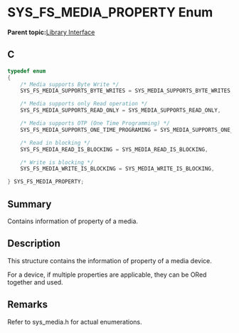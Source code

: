 # SYS\_FS\_MEDIA\_PROPERTY Enum

**Parent topic:**[Library Interface](GUID-42556FDF-A632-49FE-8A5E-9303A926578C.md)

## C

```c
typedef enum
{
    /* Media supports Byte Write */
    SYS_FS_MEDIA_SUPPORTS_BYTE_WRITES = SYS_MEDIA_SUPPORTS_BYTE_WRITES,

    /* Media supports only Read operation */
    SYS_FS_MEDIA_SUPPORTS_READ_ONLY = SYS_MEDIA_SUPPORTS_READ_ONLY,

    /* Media supports OTP (One Time Programming) */
    SYS_FS_MEDIA_SUPPORTS_ONE_TIME_PROGRAMING = SYS_MEDIA_SUPPORTS_ONE_TIME_PROGRAMING,

    /* Read in blocking */
    SYS_FS_MEDIA_READ_IS_BLOCKING = SYS_MEDIA_READ_IS_BLOCKING,

    /* Write is blocking */
    SYS_FS_MEDIA_WRITE_IS_BLOCKING = SYS_MEDIA_WRITE_IS_BLOCKING,

} SYS_FS_MEDIA_PROPERTY;

```

## Summary

Contains information of property of a media.

## Description

This structure contains the information of property of a media device.

For a device, if multiple properties are applicable, they can be ORed together and used.

## Remarks

Refer to sys\_media.h for actual enumerations.

